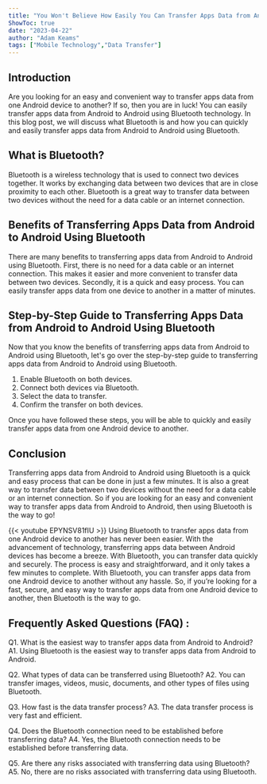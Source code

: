 ```yaml
---
title: "You Won't Believe How Easily You Can Transfer Apps Data from Android to Android Using Bluetooth!"
ShowToc: true 
date: "2023-04-22"
author: "Adam Keams" 
tags: ["Mobile Technology","Data Transfer"]
---
```

## Introduction

Are you looking for an easy and convenient way to transfer apps data from one Android device to another? If so, then you are in luck! You can easily transfer apps data from Android to Android using Bluetooth technology. In this blog post, we will discuss what Bluetooth is and how you can quickly and easily transfer apps data from Android to Android using Bluetooth.

## What is Bluetooth?

Bluetooth is a wireless technology that is used to connect two devices together. It works by exchanging data between two devices that are in close proximity to each other. Bluetooth is a great way to transfer data between two devices without the need for a data cable or an internet connection.

## Benefits of Transferring Apps Data from Android to Android Using Bluetooth

There are many benefits to transferring apps data from Android to Android using Bluetooth. First, there is no need for a data cable or an internet connection. This makes it easier and more convenient to transfer data between two devices. Secondly, it is a quick and easy process. You can easily transfer apps data from one device to another in a matter of minutes.

## Step-by-Step Guide to Transferring Apps Data from Android to Android Using Bluetooth

Now that you know the benefits of transferring apps data from Android to Android using Bluetooth, let's go over the step-by-step guide to transferring apps data from Android to Android using Bluetooth.

1. Enable Bluetooth on both devices.
2. Connect both devices via Bluetooth.
3. Select the data to transfer.
4. Confirm the transfer on both devices.

Once you have followed these steps, you will be able to quickly and easily transfer apps data from one Android device to another.

## Conclusion

Transferring apps data from Android to Android using Bluetooth is a quick and easy process that can be done in just a few minutes. It is also a great way to transfer data between two devices without the need for a data cable or an internet connection. So if you are looking for an easy and convenient way to transfer apps data from Android to Android, then using Bluetooth is the way to go!

{{< youtube EPYNSV81fIU >}} 
Using Bluetooth to transfer apps data from one Android device to another has never been easier. With the advancement of technology, transferring apps data between Android devices has become a breeze. With Bluetooth, you can transfer data quickly and securely. The process is easy and straightforward, and it only takes a few minutes to complete. With Bluetooth, you can transfer apps data from one Android device to another without any hassle. So, if you’re looking for a fast, secure, and easy way to transfer apps data from one Android device to another, then Bluetooth is the way to go.

## Frequently Asked Questions (FAQ) :
Q1. What is the easiest way to transfer apps data from Android to Android?
A1. Using Bluetooth is the easiest way to transfer apps data from Android to Android.

Q2. What types of data can be transferred using Bluetooth?
A2. You can transfer images, videos, music, documents, and other types of files using Bluetooth.

Q3. How fast is the data transfer process?
A3. The data transfer process is very fast and efficient.

Q4. Does the Bluetooth connection need to be established before transferring data?
A4. Yes, the Bluetooth connection needs to be established before transferring data.

Q5. Are there any risks associated with transferring data using Bluetooth?
A5. No, there are no risks associated with transferring data using Bluetooth.


